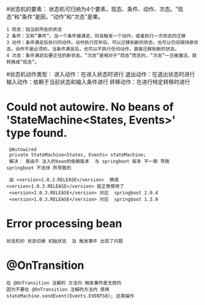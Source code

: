 #状态机的要素：
    状态机可归纳为4个要素，现态、条件、动作、次态。“现态”和“条件”是因，“动作”和“次态”是果。
    
    1 现态：指当前所处的状态
    2 条件：又称“事件”，当一个条件被满足，将会触发一个动作，或者执行一次状态的迁移
    3 动作：条件满足后执行的动作。动作执行完毕后，可以迁移到新的状态，也可以仍旧保持原状态。动作不是必须的，当条件满足后，也可以不执行任何动作，直接迁移到新的状态。
    4 次态：条件满足后要迁往的新状态。“次态”是相对于“现态”而言的，“次态”一旦被激活，就转换成“现态”。
    
#状态机动作类型：
    进入动作：在进入状态时进行
    退出动作：在退出状态时进行
    输入动作：依赖于当前状态和输入条件进行
    转移动作：在进行特定转移时进行
    
    
    
#    Could not autowire. No beans of 'StateMachine<States, Events>' type found.
     @Autowired
     private StateMachine<States, Events> stateMachine;       
     解决： 是由于 注入的bean的依赖版本  与 springboot 版本 不一致 导致 springboot 不支持 所导致的  
     
     由 <version>2.0.3.RELEASE</version>  换成  <version>1.0.3.RELEASE</version> 就正常使用了
     <version>2.0.3.RELEASE</version> 对应  springboot 2.0.4 
     <version>1.0.3.RELEASE</version> 对应  springboot 1.3.0
     
     
# Error processing bean 
    状态机的 状态切换 初始状态  及 触发事件 出现了问题
    
# @OnTransition
    在 @OnTransition 注解的 方法内 触发事件是无效的 
    因为不要在 @OnTransition 注解的方法内 使用    stateMachine.sendEvent(Events.EVENTS0); 这类操作